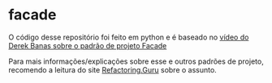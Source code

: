 # facade

O código desse repositório foi feito em python e é baseado no 
[vídeo do Derek Banas sobre o padrão de projeto Facade](https://www.youtube.com/watch?v=B1Y8fcYrz5o)

Para mais informações/explicações sobre esse e outros padrões de projeto, recomendo a leitura do site 
[Refactoring.Guru](https://refactoring.guru/pt-br/design-patterns) sobre o assunto. 
